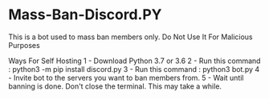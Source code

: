 # Mass-Ban-Discord.PY
This is a bot used to mass ban members only.
Do Not Use It For Malicious Purposes

Ways For Self Hosting
1 - Download Python 3.7 or 3.6 
2 - Run this command  : python3 -m pip install discord.py
3 - Run this command  : python3  bot.py
4 - Invite bot to the servers you want to ban members from.
5 - Wait until banning is done. Don't close the terminal. This may take a while.
